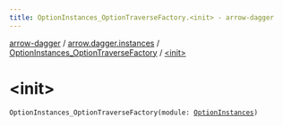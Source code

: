 ```yaml
---
title: OptionInstances_OptionTraverseFactory.<init> - arrow-dagger
---
```


[arrow-dagger](../../index.html) / [arrow.dagger.instances](../index.html) / [OptionInstances_OptionTraverseFactory](index.html) / [&lt;init&gt;](./-init-.html)

# &lt;init&gt;

`OptionInstances_OptionTraverseFactory(module: `[`OptionInstances`](../-option-instances/index.html)`)`